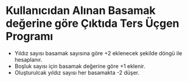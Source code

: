 #  Kullanıcıdan Alınan Basamak değerine göre Çıktıda Ters Üçgen Programı 

- Yıldız sayısı basamak sayısına göre +2 eklenecek şekilde döngü ile hesaplanır.
- Boşluk sayısı için basamak değerine göre +1 eklenir.
- Oluşturulcak yıldız sayısı her basamakta -2 düşer.


